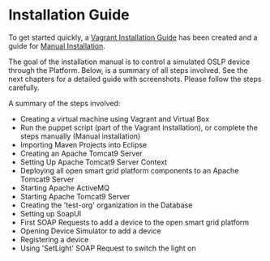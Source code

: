 # Installation Guide

To get started quickly, a [Vagrant Installation Guide](installation/setup-vm-vagrant.md) has been created and a guide for [Manual Installation](installation/manualinstallation.md).

The goal of the installation manual is to control a simulated OSLP device through the Platform. Below, is a summary of all steps involved. See the next chapters for a detailed guide with screenshots. Please follow the steps carefully.

A summary of the steps involved:

* Creating a virtual machine using Vagrant and Virtual Box
* Run the puppet script \(part of the Vagrant installation\), or complete the steps manually \(Manual installation\)
* Importing Maven Projects into Eclipse
* Creating an Apache Tomcat9 Server
* Setting Up Apache Tomcat9 Server Context
* Deploying all open smart grid platform components to an Apache Tomcat9 Server
* Starting Apache ActiveMQ
* Starting Apache Tomcat9 Server
* Creating the 'test-org' organization in the Database
* Setting up SoapUI
* First SOAP Requests to add a device to the open smart grid platform
* Opening Device Simulator to add a device
* Registering a device
* Using 'SetLight' SOAP Request to switch the light on

